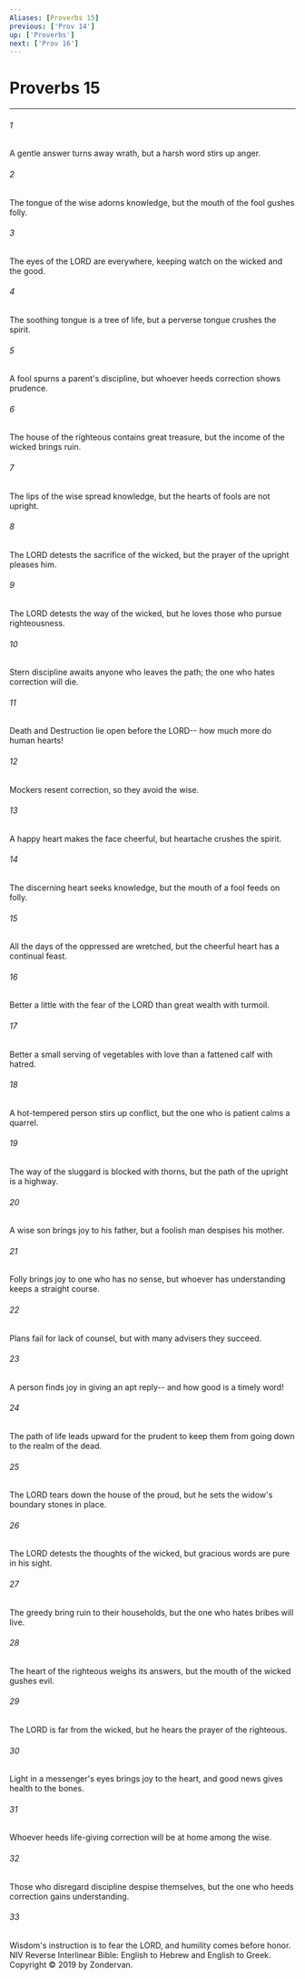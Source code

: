 ```yaml
---
Aliases: [Proverbs 15]
previous: ['Prov 14']
up: ['Proverbs']
next: ['Prov 16']
---
```

# Proverbs 15

***


###### 1 
A gentle answer turns away wrath, but a harsh word stirs up anger. 

###### 2 
The tongue of the wise adorns knowledge, but the mouth of the fool gushes folly. 

###### 3 
The eyes of the LORD are everywhere, keeping watch on the wicked and the good. 

###### 4 
The soothing tongue is a tree of life, but a perverse tongue crushes the spirit. 

###### 5 
A fool spurns a parent's discipline, but whoever heeds correction shows prudence. 

###### 6 
The house of the righteous contains great treasure, but the income of the wicked brings ruin. 

###### 7 
The lips of the wise spread knowledge, but the hearts of fools are not upright. 

###### 8 
The LORD detests the sacrifice of the wicked, but the prayer of the upright pleases him. 

###### 9 
The LORD detests the way of the wicked, but he loves those who pursue righteousness. 

###### 10 
Stern discipline awaits anyone who leaves the path; the one who hates correction will die. 

###### 11 
Death and Destruction lie open before the LORD-- how much more do human hearts! 

###### 12 
Mockers resent correction, so they avoid the wise. 

###### 13 
A happy heart makes the face cheerful, but heartache crushes the spirit. 

###### 14 
The discerning heart seeks knowledge, but the mouth of a fool feeds on folly. 

###### 15 
All the days of the oppressed are wretched, but the cheerful heart has a continual feast. 

###### 16 
Better a little with the fear of the LORD than great wealth with turmoil. 

###### 17 
Better a small serving of vegetables with love than a fattened calf with hatred. 

###### 18 
A hot-tempered person stirs up conflict, but the one who is patient calms a quarrel. 

###### 19 
The way of the sluggard is blocked with thorns, but the path of the upright is a highway. 

###### 20 
A wise son brings joy to his father, but a foolish man despises his mother. 

###### 21 
Folly brings joy to one who has no sense, but whoever has understanding keeps a straight course. 

###### 22 
Plans fail for lack of counsel, but with many advisers they succeed. 

###### 23 
A person finds joy in giving an apt reply-- and how good is a timely word! 

###### 24 
The path of life leads upward for the prudent to keep them from going down to the realm of the dead. 

###### 25 
The LORD tears down the house of the proud, but he sets the widow's boundary stones in place. 

###### 26 
The LORD detests the thoughts of the wicked, but gracious words are pure in his sight. 

###### 27 
The greedy bring ruin to their households, but the one who hates bribes will live. 

###### 28 
The heart of the righteous weighs its answers, but the mouth of the wicked gushes evil. 

###### 29 
The LORD is far from the wicked, but he hears the prayer of the righteous. 

###### 30 
Light in a messenger's eyes brings joy to the heart, and good news gives health to the bones. 

###### 31 
Whoever heeds life-giving correction will be at home among the wise. 

###### 32 
Those who disregard discipline despise themselves, but the one who heeds correction gains understanding. 

###### 33 
Wisdom's instruction is to fear the LORD, and humility comes before honor. NIV Reverse Interlinear Bible: English to Hebrew and English to Greek. Copyright © 2019 by Zondervan.
